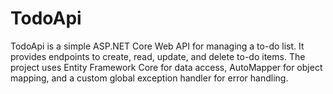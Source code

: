 # TodoApi
TodoApi is a simple ASP.NET Core Web API for managing a to-do list. It provides endpoints to create, read, update, and delete to-do items. The project uses Entity Framework Core for data access, AutoMapper for object mapping, and a custom global exception handler for error handling.
